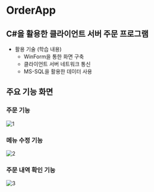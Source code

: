 # OrderApp

## C#을 활용한 클라이언트 서버 주문 프로그램

- 활용 기술 (학습 내용)
  - WinForm을 통한 화면 구축
  - 클라이언트 서버 네트워크 통신
  - MS-SQL을 활용한 데이터 사용
  
## 주요 기능 화면 

### 주문 기능

![1](https://user-images.githubusercontent.com/63856928/226222702-b12261c0-049a-46cf-9e81-ef25e38eec52.png)

### 메뉴 수정 기능

![2](https://user-images.githubusercontent.com/63856928/226222752-8a49c979-4698-4762-a3af-912f82151870.png)

### 주문 내역 확인 기능

![3](https://user-images.githubusercontent.com/63856928/226222775-683929ab-1015-49c4-b9fb-7e73393849d7.png)

